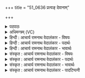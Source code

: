 +++
title = "51_0636 प्रत्यङ् देवानाम्"

+++
<details><summary>पदपाठः</summary>

प्र꣣त्य꣢ङ्। प्र꣣ति। अ꣢ङ्। दे꣣वा꣡ना꣢म्। वि꣡शः꣢꣯। प्र꣣त्य꣢ङ्। प्र꣣ति। अ꣢ङ्। उत्। ए꣣षि। मा꣡नु꣢꣯षान्। प्र꣣त्य꣢ङ्। प्र꣣ति। अ꣢ङ्। वि꣡श्व꣢꣯म्। स्वः꣢꣯। दृ꣣शे꣢। ६३६।
</details>

<details><summary>अधिमन्त्रम् (VC)</summary>

- सूर्यः
- प्रस्कण्वः काण्वः
- गायत्री
- षड्जः
- आरण्यं काण्डम्
</details>

<details><summary>हिन्दी : आचार्य रामनाथ वेदालंकार - विषयः</summary>

अगले मन्त्र में पुनः सूर्य और परमात्मा का वर्णन है।
</details>

<details><summary>हिन्दी : आचार्य रामनाथ वेदालंकार - पदार्थः</summary>

पदार्थान्वय -  हे परमात्मारूप सूर्य ! आप (देवानाम्) विद्या के प्रकाशक आचार्यों की (विशः) प्रजाओं अर्थात् पढ़े हुए स्नातकों के (प्रत्यङ्) अभिमुख होते हुए और (मानुषान्) अन्य मननशील मनुष्यों के (प्रत्यङ्) अभिमुख होते हुए (उदेषि) उनके अन्तःकरणों में प्रकट होते हो और (विश्वम्) सभी वर्णाश्रमधर्मों का पालन करनेवाले जनों के (प्रत्यङ्) अभिमुख होते हुए आप (दृशे) कर्तव्याकर्तव्य को देखने के लिए (स्वः) ज्ञानरूप ज्योति प्रदान करते हो ॥ भौतिक सूर्य भी (देवानां विशः) पृथिवी, जल, तेज, वायु, आकाश रूप देवों की प्रजाओं मिट्टी, पत्थर, पर्वत, नदी, वृक्ष, वनस्पति आदियों के (प्रत्यङ्) अभिमुख होता हुआ और (मानुषान्) मनुष्यों के (प्रत्यङ्) अभिमुख होता हुआ उदय को प्राप्त होता है और (विश्वम्) समस्त सोम, मङ्गल, बुध, बृहस्पति आदि ग्रहोपग्रहों के (प्रत्यङ्) अभिमुख होता हुआ (दृशे) हमारे देखने के लिए (स्वः) ज्योति प्रदान करता है ॥१०॥ इस मन्त्र में श्लेषालङ्कार है। ‘प्रत्यङ्’ की आवृत्ति में लाटानुप्रास है ॥१०॥
</details>

<details><summary>हिन्दी : आचार्य रामनाथ वेदालंकार - भावार्थः</summary>

भावार्थ -  जैसे सूर्य सब पदार्थों को अपनी किरणों से प्राप्त होकर प्रकाशित करता है, वैसे ही जगदीश्वर समस्त चेतन-अचेतनों को प्रकाशित करता है और सबके हृदय में ज्ञान-प्रकाश को सञ्चारित करता है ॥१०॥
</details>

<details><summary>संस्कृत : आचार्य रामनाथ वेदालंकार - विषयः</summary>

पुनरपि सूर्यः परमात्मा च वर्ण्यते।
</details>

<details><summary>संस्कृत : आचार्य रामनाथ वेदालंकार - पदार्थः</summary>

पदार्थान्वय -  हे परमात्मसूर्य ! त्वम् (देवानाम्) विद्याप्रकाशकानाम् आचार्याणाम् (विशः) प्रजाः, अधीतविद्यान् स्नातकान् इत्यर्थः (प्रत्यङ्) अभिमुखो भवन्, किञ्च (मानुषान्) अन्यान् मननशीलान् जनान् (प्रत्यङ्) अभिमुखो भवन् (उदेषि) तेषामन्तःकरणे आविर्भवसि। अपि च (विश्वम्) सकलं वर्णाश्रमधर्मपालनकर्तारं जनम् (प्रत्यङ्) अभिमुखो भवन् त्वम् (दृशे) कर्त्तव्याकर्त्तव्ये द्रष्टुम् (स्वः) ज्ञानरूपं ज्योतिः, प्रयच्छसीति शेषः ॥२ भौतिकः सूर्योऽपि (देवानां विशः) देवानां पृथिव्यप्तेजोवाय्वाकाशानां विशः प्रजाः मृत्पाषाणगिरिसरिद्वृक्षवनस्पत्याद्याः (प्रत्यङ्) अभिमुखो भवन्, किञ्च (मानुषान्) मनुष्यान् (प्रत्यङ्) अभिमुखो भवन् उदेति। अपि च (विश्वम्) सकलं सोममङ्गलबुधबृहस्पत्यादिकं ग्रहोपग्रहजातम् (प्रत्यङ्) अभिमुखो भवन् (दृशे) अस्माकं दर्शनाय (स्वः) ज्योतिः प्रयच्छति ॥१०॥ अत्र श्लेषालङ्कारः, ‘प्रत्यङ्’ इत्यस्यावृत्तौ च लाटानुप्रासः ॥१०॥
</details>

<details><summary>संस्कृत : आचार्य रामनाथ वेदालंकार - भावार्थः</summary>

भावार्थ -  यथा सूर्यः सर्वान् पदार्थान् स्वकिरणैः प्राप्य प्रकाशयति, तथा जगदीश्वरः सकलान् चेतनाचेतनान् प्रकाशयति, सर्वेषां हृदि ज्ञानप्रकाशं च सञ्चारयति ॥१०॥
</details>

<details><summary>संस्कृत : आचार्य रामनाथ वेदालंकार - पादटिप्पनी</summary>

टिप्पनी -   १. ऋ० १।५०।५, अथ० १३।२।२० ऋषिः ब्रह्मा, देवता रोहित आदित्यः। अथ० २०।४७।१७। अथर्ववेदे उभयत्र ‘मानुषान्’ इत्यत्र ‘मानुषीः’ इति पाठः। २. दयानन्दर्षिर्मन्त्रमिमम् ऋग्भाष्ये जगदीश्वरपक्षे व्याख्यातवान्। एष च तत्कृतो भावार्थः—“यत ईश्वरः सर्वव्यापकः सकलान्तर्यामी समस्तकर्मसाक्षी वर्तते तस्मादयमेव सर्वैः सज्जनैरुपासनीयोऽस्ति” इति।
</details>